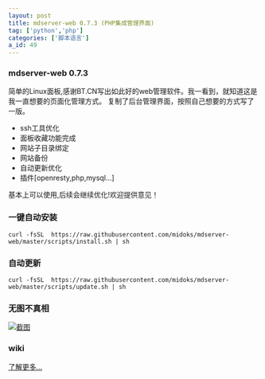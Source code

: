 ```yaml
---
layout: post
title: mdserver-web 0.7.3 (PHP集成管理界面)
tag: ['python','php']
categories: ['脚本语言']
a_id: 49
---
```


### mdserver-web 0.7.3
简单的Linux面板,感谢BT.CN写出如此好的web管理软件。我一看到，就知道这是我一直想要的页面化管理方式。
复制了后台管理界面，按照自己想要的方式写了一版。
* ssh工具优化
* 面板收藏功能完成
* 网站子目录绑定
* 网站备份
* 自动更新优化
* 插件[openresty,php,mysql...]

基本上可以使用,后续会继续优化!欢迎提供意见！

### 一键自动安装
```
curl -fsSL  https://raw.githubusercontent.com/midoks/mdserver-web/master/scripts/install.sh | sh
```

### 自动更新
```
curl -fsSL  https://raw.githubusercontent.com/midoks/mdserver-web/master/scripts/update.sh | sh
```

### 无图不真相
[![截图](https://raw.githubusercontent.com/midoks/mdserver-web/master/route/static/mdw.jpg)](https://raw.githubusercontent.com/midoks/mdserver-web/master/route/static/mdw.jpg)

### wiki
[了解更多...](https://github.com/midoks/mdserver-web/wiki)

